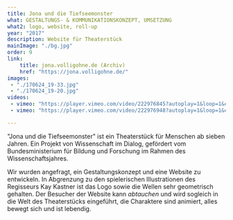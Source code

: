 ```yaml
---
title: Jona und die Tiefseemonster
what: GESTALTUNGS- & KOMMUNIKATIONSKONZEPT, UMSETZUNG
what2: logo, website, roll-up
year: "2017"
description: Website für Theaterstück
mainImage: "./bg.jpg"
order: 9
link: 
    title: jona.volligohne.de (Archiv)
    href: "https://jona.volligohne.de/"
images:
 - "./170624_19-33.jpg"
 - "./170624_19-20.jpg"
videos: 
 - vimeo: "https://player.vimeo.com/video/222976845?autoplay=1&loop=1&color=fff"
 - vimeo: "https://player.vimeo.com/video/222976948?autoplay=1&loop=1&color=fff"

---
```


"Jona und die Tiefseemonster" ist ein Theaterstück für Menschen ab sieben Jahren. Ein Projekt von Wissenschaft im Dialog, gefördert vom Bundesministerium für Bildung und Forschung im Rahmen des Wissenschaftsjahres. 

Wir wurden angefragt, ein Gestaltungskonzept und eine Website zu entwickeln. In Abgrenzung zu den spielerischen Illustrationen des Regisseurs Kay Kastner ist das Logo sowie die Wellen sehr geometrisch gehalten. Der Besucher der Website kann _abtauchen_ und wird sogleich in die Welt des Theaterstücks eingeführt, die Charaktere sind animiert, alles bewegt sich und ist lebendig.
